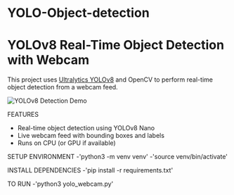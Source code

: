 # YOLO-Object-detection

# YOLOv8 Real-Time Object Detection with Webcam

This project uses [Ultralytics YOLOv8](https://github.com/ultralytics/ultralytics) and OpenCV to perform real-time object detection from a webcam feed.

![YOLOv8 Detection Demo](https://github.com/ultralytics/assets/raw/main/yolov8/example-output.jpg)

FEATURES

- Real-time object detection using YOLOv8 Nano 
- Live webcam feed with bounding boxes and labels
- Runs on CPU (or GPU if available)

SETUP ENVIRONMENT
-'python3 -m venv venv'
-'source venv/bin/activate'

INSTALL DEPENDENCIES
-'pip install -r requirements.txt'

TO RUN
-'python3 yolo_webcam.py'

